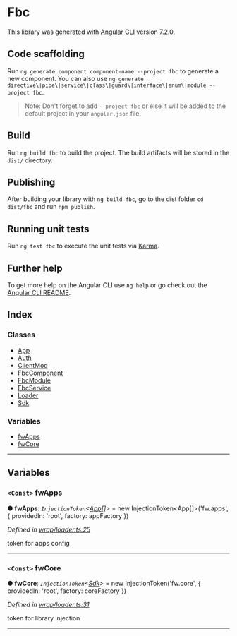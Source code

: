
Fbc
===

This library was generated with [Angular CLI](https://github.com/angular/angular-cli) version 7.2.0.

Code scaffolding
----------------

Run `ng generate component component-name --project fbc` to generate a new component. You can also use `ng generate directive\|pipe\|service\|class\|guard\|interface\|enum\|module --project fbc`.

> Note: Don't forget to add `--project fbc` or else it will be added to the default project in your `angular.json` file.

Build
-----

Run `ng build fbc` to build the project. The build artifacts will be stored in the `dist/` directory.

Publishing
----------

After building your library with `ng build fbc`, go to the dist folder `cd dist/fbc` and run `npm publish`.

Running unit tests
------------------

Run `ng test fbc` to execute the unit tests via [Karma](https://karma-runner.github.io).

Further help
------------

To get more help on the Angular CLI use `ng help` or go check out the [Angular CLI README](https://github.com/angular/angular-cli/blob/master/README.md).

## Index

### Classes

* [App](classes/app.md)
* [Auth](classes/auth.md)
* [ClientMod](classes/clientmod.md)
* [FbcComponent](classes/fbccomponent.md)
* [FbcModule](classes/fbcmodule.md)
* [FbcService](classes/fbcservice.md)
* [Loader](classes/loader.md)
* [Sdk](classes/sdk.md)

### Variables

* [fwApps](#fwapps)
* [fwCore](#fwcore)

---

## Variables

<a id="fwapps"></a>

### `<Const>` fwApps

**● fwApps**: *`InjectionToken`<[App](classes/app.md)[]>* =  new InjectionToken<App[]>('fw.apps', {
  providedIn: 'root', factory: appFactory
})

*Defined in [wrap/loader.ts:25](https://github.com/chakray/rig/blob/55119ef/projects/chakray/fbc/src/wrap/loader.ts#L25)*

token for apps config

___
<a id="fwcore"></a>

### `<Const>` fwCore

**● fwCore**: *`InjectionToken`<[Sdk](classes/sdk.md)>* =  new InjectionToken<Sdk>('fw.core', {
  providedIn: 'root', factory: coreFactory
})

*Defined in [wrap/loader.ts:31](https://github.com/chakray/rig/blob/55119ef/projects/chakray/fbc/src/wrap/loader.ts#L31)*

token for library injection

___

